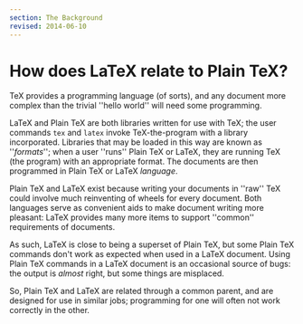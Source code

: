 ```yaml
---
section: The Background
revised: 2014-06-10
---
```

# How does LaTeX relate to Plain TeX?

TeX provides a programming language (of sorts), and any document
more complex than the trivial ''hello world'' will need some
programming.

LaTeX and Plain TeX are both libraries written for use with
TeX; the user commands `tex` and `latex` invoke
TeX-the-program with a library incorporated.  Libraries that may be
loaded in this way are known as ''_formats_''; when a user ''runs''
Plain TeX or LaTeX, they are running TeX (the program) with an
appropriate format.  The documents are then programmed in Plain TeX
or LaTeX _language_.

Plain TeX and LaTeX exist because writing your documents in ''raw''
TeX could involve much reinventing of wheels for every document.
Both languages serve as convenient aids to make document writing more
pleasant: LaTeX provides many more items to support ''common''
requirements of documents.

As such, LaTeX is close to being a superset of Plain TeX, but
some Plain TeX commands don't work as expected when used in a
LaTeX document.  Using Plain TeX commands in a LaTeX document
is an occasional source of bugs: the output is _almost_ right,
but some things are misplaced.

So, Plain TeX and LaTeX are related through a common parent, and
are designed for use in similar jobs; programming for one will often
not work correctly in the other.

